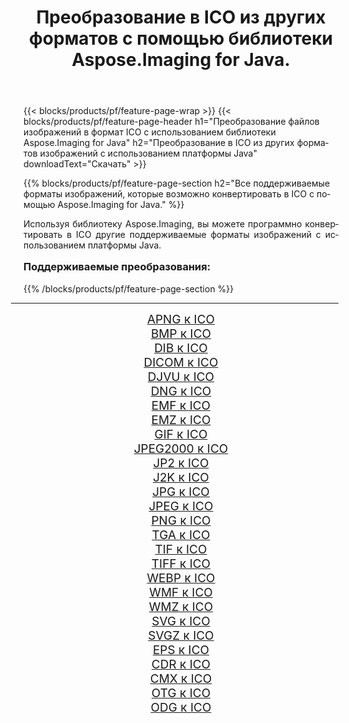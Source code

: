 ﻿---
title: Преобразование в ICO из других форматов с помощью библиотеки Aspose.Imaging for Java. 
weight: 3920
url: /ru/java/conversion/to/ico/ 
lang: ru
langdirlevel: 2
locales: zh-hans,ja,it,ru,de,es,fr,nl,id,lt,pl,pt,vi,tr,ko,zh-hant,ar,hi,th,sv,cs,uk,he
description: Используя Aspose.Imaging, вы можете конвертировать в ICO другие форматы с помощью Java.
---

{{< blocks/products/pf/feature-page-wrap >}}
{{< blocks/products/pf/feature-page-header h1="Преобразование файлов изображений в формат ICO с использованием библиотеки Aspose.Imaging for Java" h2="Преобразование в ICO из других форматов изображений с использованием платформы Java" downloadText="Скачать" >}}


{{% blocks/products/pf/feature-page-section  h2="Все поддерживаемые форматы изображений, которые возможно конвертировать в ICO с помощью Aspose.Imaging for Java." %}}
<p align=justify>Используя библиотеку Aspose.Imaging, вы можете программно конвертировать в ICO другие поддерживаемые форматы изображений с использованием платформы Java.</p>
<h3 style="margin-top:16px;">
Поддерживаемые преобразования:
</h3>
{{% /blocks/products/pf/feature-page-section %}}
<div class="container-fluid productfamilypage bg-gray">
    <div class="convertypes bg-gray agp-content section">
        <div class="container">
		<hr style="margin-left:-20px;"/>
		<div class="row other-converters" style="gap: 10px;font-size: 19px;text-align:center;">
		    <div class='col-md-3 other-converter remove-lp remove-rp'><a href="/imaging/ru/java/conversion/apng-to-ico/" style="padding:15px;">APNG к ICO</a></div>
<div class='col-md-3 other-converter remove-lp remove-rp'><a href="/imaging/ru/java/conversion/bmp-to-ico/" style="padding:15px;">BMP к ICO</a></div>
<div class='col-md-3 other-converter remove-lp remove-rp'><a href="/imaging/ru/java/conversion/dib-to-ico/" style="padding:15px;">DIB к ICO</a></div>
<div class='col-md-3 other-converter remove-lp remove-rp'><a href="/imaging/ru/java/conversion/dicom-to-ico/" style="padding:15px;">DICOM к ICO</a></div>
<div class='col-md-3 other-converter remove-lp remove-rp'><a href="/imaging/ru/java/conversion/djvu-to-ico/" style="padding:15px;">DJVU к ICO</a></div>
<div class='col-md-3 other-converter remove-lp remove-rp'><a href="/imaging/ru/java/conversion/dng-to-ico/" style="padding:15px;">DNG к ICO</a></div>
<div class='col-md-3 other-converter remove-lp remove-rp'><a href="/imaging/ru/java/conversion/emf-to-ico/" style="padding:15px;">EMF к ICO</a></div>
<div class='col-md-3 other-converter remove-lp remove-rp'><a href="/imaging/ru/java/conversion/emz-to-ico/" style="padding:15px;">EMZ к ICO</a></div>
<div class='col-md-3 other-converter remove-lp remove-rp'><a href="/imaging/ru/java/conversion/gif-to-ico/" style="padding:15px;">GIF к ICO</a></div>
<div class='col-md-3 other-converter remove-lp remove-rp'><a href="/imaging/ru/java/conversion/jpeg2000-to-ico/" style="padding:15px;">JPEG2000 к ICO</a></div>
<div class='col-md-3 other-converter remove-lp remove-rp'><a href="/imaging/ru/java/conversion/jp2-to-ico/" style="padding:15px;">JP2 к ICO</a></div>
<div class='col-md-3 other-converter remove-lp remove-rp'><a href="/imaging/ru/java/conversion/j2k-to-ico/" style="padding:15px;">J2K к ICO</a></div>
<div class='col-md-3 other-converter remove-lp remove-rp'><a href="/imaging/ru/java/conversion/jpg-to-ico/" style="padding:15px;">JPG к ICO</a></div>
<div class='col-md-3 other-converter remove-lp remove-rp'><a href="/imaging/ru/java/conversion/jpeg-to-ico/" style="padding:15px;">JPEG к ICO</a></div>
<div class='col-md-3 other-converter remove-lp remove-rp'><a href="/imaging/ru/java/conversion/png-to-ico/" style="padding:15px;">PNG к ICO</a></div>
<div class='col-md-3 other-converter remove-lp remove-rp'><a href="/imaging/ru/java/conversion/tga-to-ico/" style="padding:15px;">TGA к ICO</a></div>
<div class='col-md-3 other-converter remove-lp remove-rp'><a href="/imaging/ru/java/conversion/tif-to-ico/" style="padding:15px;">TIF к ICO</a></div>
<div class='col-md-3 other-converter remove-lp remove-rp'><a href="/imaging/ru/java/conversion/tiff-to-ico/" style="padding:15px;">TIFF к ICO</a></div>
<div class='col-md-3 other-converter remove-lp remove-rp'><a href="/imaging/ru/java/conversion/webp-to-ico/" style="padding:15px;">WEBP к ICO</a></div>
<div class='col-md-3 other-converter remove-lp remove-rp'><a href="/imaging/ru/java/conversion/wmf-to-ico/" style="padding:15px;">WMF к ICO</a></div>
<div class='col-md-3 other-converter remove-lp remove-rp'><a href="/imaging/ru/java/conversion/wmz-to-ico/" style="padding:15px;">WMZ к ICO</a></div>
<div class='col-md-3 other-converter remove-lp remove-rp'><a href="/imaging/ru/java/conversion/svg-to-ico/" style="padding:15px;">SVG к ICO</a></div>
<div class='col-md-3 other-converter remove-lp remove-rp'><a href="/imaging/ru/java/conversion/svgz-to-ico/" style="padding:15px;">SVGZ к ICO</a></div>
<div class='col-md-3 other-converter remove-lp remove-rp'><a href="/imaging/ru/java/conversion/eps-to-ico/" style="padding:15px;">EPS к ICO</a></div>
<div class='col-md-3 other-converter remove-lp remove-rp'><a href="/imaging/ru/java/conversion/cdr-to-ico/" style="padding:15px;">CDR к ICO</a></div>
<div class='col-md-3 other-converter remove-lp remove-rp'><a href="/imaging/ru/java/conversion/cmx-to-ico/" style="padding:15px;">CMX к ICO</a></div>
<div class='col-md-3 other-converter remove-lp remove-rp'><a href="/imaging/ru/java/conversion/otg-to-ico/" style="padding:15px;">OTG к ICO</a></div>
<div class='col-md-3 other-converter remove-lp remove-rp'><a href="/imaging/ru/java/conversion/odg-to-ico/" style="padding:15px;">ODG к ICO</a></div>
                </div>
        </div>
    </div>
</div>
<br/>

